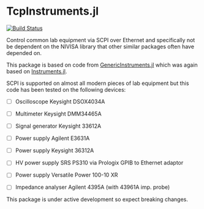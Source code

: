 # TcpInstruments.jl

[![Build Status](https://travis-ci.com/Orchard-Ultrasound-Innovation/TcpInstruments.jl.svg?branch=master)](https://travis-ci.com/github/Orchard-Ultrasound-Innovation/TcpInstruments.jl)

Control common lab equipment via SCPI over Ethernet and specifically not be dependent on the NIVISA library that other similar packages often have depended on.

This package is based on code from [GenericInstruments.jl](https://ci.appveyor.com/project/iuliancioarca/GenericInstruments-jl)
which was again based on [Instruments.jl](https://github.com/BBN-Q/Instruments.jl). 

SCPI is supported on almost all modern pieces of lab equipment but this code has been tested on the following devices:
- [ ] Oscilloscope Keysight DSOX4034A
- [ ] Multimeter Keysight DMM34465A
- [ ] Signal generator Keysight 33612A
- [ ] Power supply Agilent E3631A
- [ ] Power supply Keysight 36312A
- [ ] HV power supply SRS PS310 via Prologix GPIB to Ethernet adaptor
- [ ] Power supply Versatile Power 100-10 XR
- [ ] Impedance analyser Agilent 4395A (with 43961A imp. probe)


This package is under active development so expect breaking changes. 